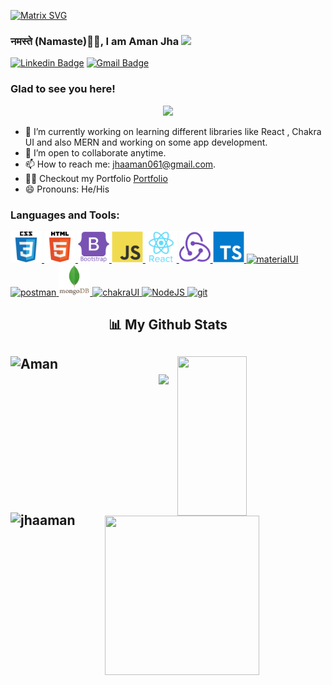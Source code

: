 [![Matrix SVG](https://raw.githubusercontent.com/rodrigograca31/rodrigograca31/master/matrix.svg)](https://www.youtube.com/watch?v=SDkAGkd4NLc) 

 

<!-- <h3> नमस्ते (Namaste)🙏🏻, I am Aman Jha 👋</h3> -->
### नमस्ते (Namaste)🙏🏻, I am Aman Jha <img src="https://media.giphy.com/media/hvRJCLFzcasrR4ia7z/giphy.gif" width="100">
[![Linkedin Badge](https://img.shields.io/badge/-AmanJha-blue?style=flat-square&logo=Linkedin&logoColor=white&link=https://www.linkedin.com/in/aman-jha-729b521a9/)](https://www.linkedin.com/in/aman-jha-729b521a9/)
[![Gmail Badge](https://img.shields.io/badge/-jhaaman061@gmail.com-c14438?style=flat-square&logo=Gmail&logoColor=white&link=mailto:jhaaman061@gmail.com)](mailto:jhaaman061@gmail.com) 

### Glad to see you here! &nbsp;

<p align="center">
<img src="https://readme-typing-svg.herokuapp.com?size=28&color=DC143C&width=650&height=80&lines=React.js+%26+MERN+Developer+;Passionate+to+develop+scalable+products+;Always+learning+new+things;&center=true&width=640&height=45&vCenter=true&size=28" />
</p>

- 🔭 I’m currently working on learning different libraries like React , Chakra UI and also MERN and working on some app development.
- 👯 I’m open to collaborate anytime.
- 📫 How to reach me: jhaaman061@gmail.com.
- 👨‍💻 Checkout my Portfolio <a href="https://jhaaman1.github.io./">Portfolio</a>
- 😄 Pronouns: He/His

<h3 align="left">Languages and Tools:</h3>
<p align="left"> <a href="https://www.w3schools.com/css/" target="_blank" rel="noreferrer"> <img src="https://raw.githubusercontent.com/devicons/devicon/master/icons/css3/css3-original-wordmark.svg" alt="css3" width="50" height="50"/> </a> <a href="https://www.w3.org/html/" target="_blank" rel="noreferrer"> <img src="https://raw.githubusercontent.com/devicons/devicon/master/icons/html5/html5-original-wordmark.svg" alt="html5" width="50" height="50"/> </a> <a href="https://getbootstrap.com/" target="_blank" rel="noreferrer"> <img src="https://raw.githubusercontent.com/devicons/devicon/master/icons/bootstrap/bootstrap-plain-wordmark.svg" alt="bootstrap" width="50" height="50"/> </a> <a href="https://developer.mozilla.org/en-US/docs/Web/JavaScript" target="_blank" rel="noreferrer"> <img src="https://raw.githubusercontent.com/devicons/devicon/master/icons/javascript/javascript-original.svg" alt="javascript" width="50" height="50"/> </a> <a href="https://reactjs.org/" target="_blank" rel="noreferrer"> <img src="https://raw.githubusercontent.com/devicons/devicon/master/icons/react/react-original-wordmark.svg" alt="react" width="50" height="50"/> </a> <a href="https://redux.js.org/" target="_blank" rel="noreferrer"> <img src="https://raw.githubusercontent.com/devicons/devicon/master/icons/redux/redux-original.svg" alt="Redux" width="50" height="50"/> </a> <a href="https://www.typescriptlang.org/" target="_blank" rel="noreferrer"> <img src="https://raw.githubusercontent.com/devicons/devicon/master/icons/typescript/typescript-original.svg" alt="typescript" width="50" height="50"/> </a> 
  <a href="https://www.typescriptlang.org/" target="_blank" rel="noreferrer"> <img src="https://camo.githubusercontent.com/193457c86689b5267448f39be56b2c88edbec018d836a8881145a08014026f11/68747470733a2f2f7777772e7376677265706f2e636f6d2f73686f772f3335343034382f6d6174657269616c2d75692e737667" alt="materialUI" width="50" height="50"/> </a><a href="https://www.postman.com/" target="_blank" rel="noreferrer"> <img src="https://camo.githubusercontent.com/93b32389bf746009ca2370de7fe06c3b5146f4c99d99df65994f9ced0ba41685/68747470733a2f2f7777772e766563746f726c6f676f2e7a6f6e652f6c6f676f732f676574706f73746d616e2f676574706f73746d616e2d69636f6e2e737667" alt="postman" width="50" height="50"/> </a> <a href="https://www.mongodb.com/" target="_blank" rel="noreferrer"> <img src="https://raw.githubusercontent.com/devicons/devicon/master/icons/mongodb/mongodb-original-wordmark.svg" alt="mongo DB" width="50" height="50"/> </a> <a href="https://chakra-ui.com/" target="_blank" rel="noreferrer"> <img src="https://encrypted-tbn0.gstatic.com/images?q=tbn:ANd9GcQ-Ne5IemUxe6XuoZSaeWYPaO1vkQBdXTZExw&usqp=CAU" alt="chakraUI" width="50" height="50"/> </a> <a href="https://nodejs.org/en/" target="_blank" rel="noreferrer"> <img src="https://nodejs.org/static/images/logo.svg" alt="NodeJS" width="50" height="50"/> </a><a href="https://www.typescriptlang.org/" target="_blank" rel="noreferrer"> <img src="https://camo.githubusercontent.com/fbfcb9e3dc648adc93bef37c718db16c52f617ad055a26de6dc3c21865c3321d/68747470733a2f2f7777772e766563746f726c6f676f2e7a6f6e652f6c6f676f732f6769742d73636d2f6769742d73636d2d69636f6e2e737667" alt="git" width="50" height="50"/> </a> </p>
  
  
  <h2 align="center">📊 My Github Stats<h2>
<div>
  <img align="left" src="https://github-readme-streak-stats.herokuapp.com/?user=jhaaman1&theme=radical" alt="Aman" height="250px" width="47%" />
  <img align="right" src="https://github-readme-stats.vercel.app/api?username=jhaaman1&show_icons=true&theme=radical" height="255px" width="47%"/>
<div>
  </br>
  
<div>
  <img align="left" src="https://github-readme-stats.vercel.app/api/top-langs/?username=jhaaman1&theme=radical&langs_count=8" alt="jhaaman" height="260px" width="25%" />
  <img align="right" src="https://activity-graph.herokuapp.com/graph?username=jhaaman1&theme=gruvbox&hide_border=true&area=true" height="255px" width="70%"/>
<div>
 
 <img  src="https://raw.githubusercontent.com/Trilokia/Trilokia/379277808c61ef204768a61bbc5d25bc7798ccf1/bottom_header.svg" />

<!-- <p>&nbsp;<img align="center" src="https://github-readme-stats.vercel.app/api?username=jhaaman1&theme=radical&langs_count=8" alt="jhaaman1" /></p> -->

<!---
jhaaman1/jhaaman1 is a ✨ special ✨ repository because its `README.md` (this file) appears on your GitHub profile.
You can click the Preview link to take a look at your changes.
--->
